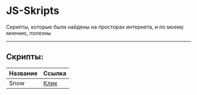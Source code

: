 # JS-Skripts

Скрипты, которые были найдены на просторах интернета, и по моему мнению, полезны

---

## Скрипты:

| Название    | Ссылка      |
| ----------- | ----------- |
| Snow        | [Клик](/Web/Snow) |
